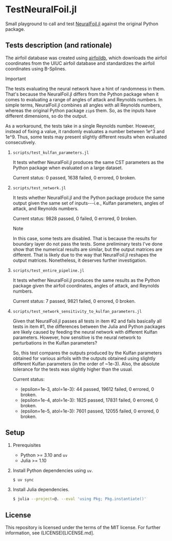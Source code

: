 # TestNeuralFoil.jl

Small playground to call and test
[NeuralFoil.jl](https://github.com/byuflowlab/NeuralFoil.jl) against the
original Python package.


## Tests description (and rationale)

The airfoil database was created using
[airfoildb](https://github.com/gabrielbdsantos/airfoildb), which downloads
the airfoil coordinates from the UIUC airfoil database and standardizes the
airfoil coordinates using B-Splines.

> [!IMPORTANT]
> The tests evaluating the neural network have a hint of randomness in them.
> That's because the NeuralFoil.jl differs from the Python package when it
> comes to evaluating a range of angles of attack and Reynolds numbers. In
> simple terms, NeuralFoil.jl combines all angles with all Reynolds numbers,
> whereas the original Python package `zip`s them. So, as the inputs have
> different dimensions, so do the output.
>
> As a workaround, the tests take in a single Reynolds number. However,
> instead of fixing a value, it randomly evaluates a number between 1e^3
> and 1e^9. Thus, some tests may present slightly different results when
> evaluated consecutively.

1. `scripts/test_kulfan_parameters.jl`

    It tests whether NeuralFoil.jl produces the same CST parameters as the
    Python package when evaluated on a large dataset.

    Current status: 0 passed, 1638 failed, 0 errored, 0 broken.

1. `scripts/test_network.jl`

    It tests whether NeuralFoil.jl and the Python package produce the same
    output given the same set of inputs---i.e., Kulfan parameters, angles of
    attack, and Reynolds numbers.

    Current status: 9828 passed, 0 failed, 0 errored, 0 broken.

    > [!NOTE]
    > In this case, some tests are disabled. That is because the results for
    > boundary layer do not pass the tests. Some preliminary tests I've done
    > show that the numerical results are similar, but the output matrices
    > are different. That is likely due to the way that NeuralFoil.jl
    > reshapes the output matrices. Nonetheless, it deserves further
    > investigation.

1. `scripts/test_entire_pipeline.jl`

    It tests whether NeuralFoil.jl produces the same results as the Python
    package given the airfoil coordinates, angles of attack, and Reynolds
    numbers.

    Current status: 7 passed, 9821 failed, 0 errored, 0 broken.

1. `scripts/test_network_sensitivity_to_kulfan_parameters.jl`

    Given that NeuralFoil.jl passes all tests in item #2 and fails basically
    all tests in item #1, the differences between the Julia and Python
    packages are likely caused by feeding the neural network with different
    Kulfan parameters. However, how sensitive is the neural network to
    perturbations in the Kulfan parameters?

    So, this test compares the outputs produced by the Kulfan parameters
    obtained for various airfoils with the outputs obtained using slightly
    different Kulfan parameters (in the order of ~1e-3). Also,
    the absolute tolerance for the tests was slightly higher than the usual.

    Current status:
    - (epsilon=1e-3, atol=1e-3): 44 passed, 19612 failed, 0 errored, 0 broken.
    - (epsilon=1e-4, atol=1e-3): 1825 passed, 17831 failed, 0 errored, 0 broken.
    - (epsilon=1e-5, atol=1e-3): 7601 passed, 12055 failed, 0 errored, 0 broken.

## Setup

1. Prerequisites

    - Python >= 3.10 and `uv`
    - Julia >= 1.10

1. Install Python dependencies using `uv`.

    ```bash
    $ uv sync
    ```

1. Install Julia dependencies.

    ```bash
    $ julia --project=@. --eval 'using Pkg; Pkg.instantiate()'
    ```

## License

This repository is licensed under the terms of the MIT license. For further
information, see (LICENSE)[LICENSE.md].

